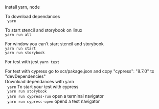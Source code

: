 install yarn, node

To download dependances  
``` yarn```

To start stencil and storybook on linux  
``` yarn run all ```

For window you can't start stencil and storybook  
``` yarn run start ```  
``` yarn run storybook ```

For test with jest
``` yarn test ```

For test with cypress go to scr/pakage.json and copy "cypress": "8.7.0" to "devDependencies"  
Download dependances with yarn  
``` yarn```
To start your test with cypress  
``` yarn run storybook```  
``` yarn run cypress-run``` open a terminal navigator  
``` yarn run cypress-open``` opend a test navigator  
